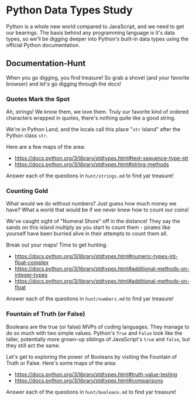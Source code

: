 # Python Data Types Study

Python is a whole new world compared to JavaScript, and we need to get our
bearings. The basis behind any programming language is it's data types, so we'll
be digging deeper into Python's built-in data types using the official Python
documentation.

## Documentation-Hunt

When you go digging, you find treasure! So grab a shovel (and your favorite browser) and let's go digging through the docs!

### Quotes Mark the Spot

Ah, strings! We know them, we love them. Truly our favorite kind of ordered
characters wrapped in quotes, there's nothing quite like a good string.

We're in Python Land, and the locals call this place "`str` Island" after the
Python class `str`.

Here are a few maps of the area:

- https://docs.python.org/3/library/stdtypes.html#text-sequence-type-str
- https://docs.python.org/3/library/stdtypes.html#string-methods

Answer each of the questions in `hunt/strings.md` to find yar treasure!

### Counting Gold

What would we do without numbers? Just guess how much money we have? What a world that would be if we never knew how to count our coins!

We've caught sight of "Numeral Shore" off in the distance! They say the sands
on this island multiply as you start to count them - pirates like yourself have
been burried alive in their attempts to count them all.

Break out your maps! Time to get hunting.

- https://docs.python.org/3/library/stdtypes.html#numeric-types-int-float-complex
- https://docs.python.org/3/library/stdtypes.html#additional-methods-on-integer-types
- https://docs.python.org/3/library/stdtypes.html#additional-methods-on-float

Answer each of the questions in `hunt/numbers.md` to find yar treasure!

### Fountain of Truth (or False)

Booleans are the true (or false) MVPs of coding languages. They manage to do so
much with two simple values. Python's `True` and `False` look like the
taller, potentially more grown-up siblings of JavaScript's `true` and `false`, but they still act the same.

Let's get to exploring the power of Booleans by visiting the Fountain of Truth or False.
Here's some maps of the area:

- https://docs.python.org/3/library/stdtypes.html#truth-value-testing
- https://docs.python.org/3/library/stdtypes.html#comparisons

Answer each of the questions in `hunt/booleans.md` to find yar treasure!
